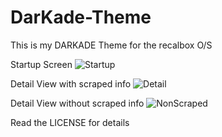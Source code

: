 # DarKade-Theme
This is my DARKADE Theme for the recalbox O/S

Startup Screen
![Startup](https://raw.githubusercontent.com/Nachtgarm/DarKade-Theme/master/Startup.png)

Detail View with scraped info
![Detail](https://raw.githubusercontent.com/Nachtgarm/DarKade-Theme/master/Detail.png)

Detail View without scraped info
![NonScraped](https://raw.githubusercontent.com/Nachtgarm/DarKade-Theme/master/nonscraped.png)

Read the LICENSE for details
